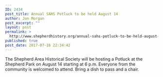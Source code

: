 ```yaml
---
ID: 2434
post_title: Annual SAHS Potluck to be held August 14
author: Jon Morgan
post_excerpt: ""
layout: post
permalink: >
  http://www.shepherdhistory.org/annual-sahs-potluck-to-be-held-august-14/
published: true
post_date: 2017-07-16 22:34:42
---
```

The Shepherd Area Historical Society will be hosting a Potluck at the Shepherd Park on August 14 starting at 6 p.m. Everyone from the community is welcomed to attend. Bring a dish to pass and a chair.